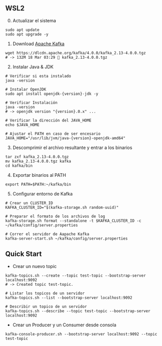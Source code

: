
## WSL2

0. Actualizar el sistema
```shell
sudo apt update
sudo apt upgrade -y
```

1. Download [Apache Kafka](https://kafka.apache.org/quickstart)
```shell
wget https://dlcdn.apache.org/kafka/4.0.0/kafka_2.13-4.0.0.tgz
# -> 132M 18 Mar 03:29  kafka_2.13-4.0.0.tgz
```

2. Instalar Java & JDK
```shell
# Verificar si esta instalado
java -version

# Instalar OpenJDK
sudo apt install openjdk-{version}-jdk -y

# Verificar Instalación
java -version
# -> openjdk version "{version}.0.x" ...

# Verificar la dirección del JAVA_HOME
echo $JAVA_HOME

# Ajustar el PATH en caso de ser encesario
JAVA_HOME="/usr/lib/jvm/java-{version}-openjdk-amd64"
```

3. Descomprimir el archivo resultante y entrar a los binarios
```shell
tar zxf kafka_2.13-4.0.0.tgz
mv kafka_2.13-4.0.0.tgz kafka
cd kafka/bin
```

4. Exportar binarios al PATH
```shell
export PATH=$PATH:~/kafka/bin
```

5. Configurar entorno de Kafka
```shell
# Crear un CLUSTER_ID
KAFKA_CLUSTER_ID="$(kafka-storage.sh random-uuid)"

# Preparar el formato de los archivos de log
kafka-storage.sh format --standalone -t $KAFKA_CLUSTER_ID -c ~/kafka/config/server.properties

# Correr el servidor de Aapache Kafka
kafka-server-start.sh ~/kafka/config/server.properties
```

## Quick Start

* Crear un nuevo topic
```shell
kafka-topics.sh --create --topic test-topic --bootstrap-server localhost:9092
# -> Created topic test-topic.

# Listar los topicos de un servidor
kafka-topics.sh --list --bootstrap-server localhost:9092

# Describir un topico de un servidor
kafka-topics.sh --describe --topic test-topic --bootstrap-server localhost:9092
```

- Crear un Producer y un Consumer desde consola
```shell
kafka-console-producer.sh --bootstrap-server localhost:9092 --topic test-topic
```